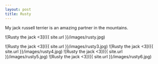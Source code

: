 ```yaml
---
layout: post
title: Rusty
---
```


My jack russell terrier is an amazing partner in the mountains. 

![Rusty the jack <3]({{ site.url }}/images/rusty.jpg)
<!-- ![Rusty the jack <3]({{ site.url }}/images/rusty2.jpg) -->
![Rusty the jack <3]({{ site.url }}/images/rusty3.jpg)
![Rusty the jack <3]({{ site.url }}/images/rusty4.jpg)
![Rusty the jack <3]({{ site.url }}/images/rusty5.jpg)
![Rusty the jack <3]({{ site.url }}/images/rusty6.jpg)





